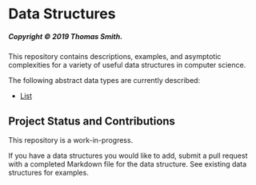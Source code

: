 # Data Structures
##### Copyright © 2019 Thomas Smith.
This repository contains descriptions, examples, and asymptotic complexities for
a variety of useful data structures in computer science.

The following abstract data types are currently described:
 - [List](./list.md)

## Project Status and Contributions
This repository is a work-in-progress.

If you have a data structures you would like to add, submit a pull request with
a completed Markdown file for the data structure. See existing data structures
for examples.

